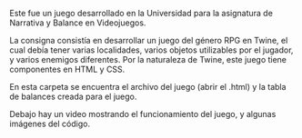 <p>Este fue un juego desarrollado en la Universidad para la asignatura de Narrativa y Balance en Videojuegos.</p>
<p>La consigna consistía en desarrollar un juego del género RPG en Twine, el cual debía tener varias localidades, varios objetos utilizables por el jugador, y varios enemigos diferentes. Por la naturaleza de Twine, este juego tiene componentes en HTML y CSS.</p>
<p>En esta carpeta se encuentra el archivo del juego (abrir el .html) y la tabla de balances creada para el juego.</p>
<p>Debajo hay un video mostrando el funcionamiento del juego, y algunas imágenes del código.</p>
